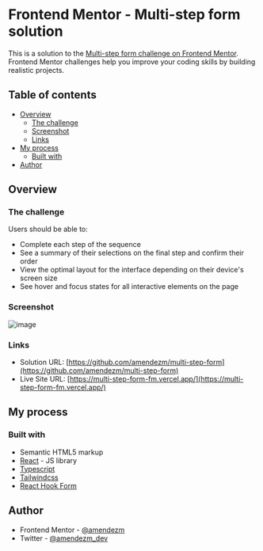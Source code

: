 # Frontend Mentor - Multi-step form solution

This is a solution to the [Multi-step form challenge on Frontend Mentor](https://www.frontendmentor.io/challenges/multistep-form-YVAnSdqQBJ). Frontend Mentor challenges help you improve your coding skills by building realistic projects. 

## Table of contents

- [Overview](#overview)
  - [The challenge](#the-challenge)
  - [Screenshot](#screenshot)
  - [Links](#links)
- [My process](#my-process)
  - [Built with](#built-with)
- [Author](#author)



## Overview

### The challenge

Users should be able to:

- Complete each step of the sequence
- See a summary of their selections on the final step and confirm their order
- View the optimal layout for the interface depending on their device's screen size
- See hover and focus states for all interactive elements on the page

### Screenshot

![image](https://github.com/amendezm/multi-step-form/assets/26444448/49d91c80-d9b8-4f89-b931-83d79a6945d2)




### Links

- Solution URL: [https://github.com/amendezm/multi-step-form](https://github.com/amendezm/multi-step-form)
- Live Site URL: [https://multi-step-form-fm.vercel.app/](https://multi-step-form-fm.vercel.app/)

## My process

### Built with

- Semantic HTML5 markup
- [React](https://reactjs.org/) - JS library
- [Typescript](https://www.typescriptlang.org/)
- [Tailwindcss](https://tailwindcss.com/)
- [React Hook Form](https://www.react-hook-form.com/)


## Author

- Frontend Mentor - [@amendezm](https://www.frontendmentor.io/profile/amendezm)
- Twitter - [@amendezm_dev](https://www.twitter.com/amendezm_dev)



